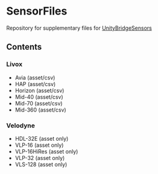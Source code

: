 # SensorFiles

Repository for supplementary files for [UnityBridgeSensors](https://github.com/RosProBridge/UnityBridgeSensors)

## Contents

### Livox

* Avia (asset/csv)
* HAP (asset/csv)
* Horizon (asset/csv)
* Mid-40 (asset/csv)
* Mid-70 (asset/csv)
* Mid-360 (asset/csv)

### Velodyne

* HDL-32E (asset only)
* VLP-16 (asset only)
* VLP-16HiRes (asset only)
* VLP-32 (asset only)
* VLS-128 (asset only)
